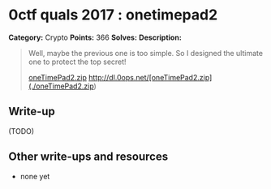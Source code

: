 # 0ctf quals 2017 : onetimepad2

**Category:** Crypto
**Points:** 366
**Solves:** 
**Description:**

> Well, maybe the previous one is too simple. So I designed the ultimate one to protect the top secret!
> 
> [oneTimePad2.zip](./oneTimePad2.zip) <http://dl.0ops.net/[oneTimePad2.zip](./oneTimePad2.zip>)

## Write-up

(TODO)

## Other write-ups and resources

* none yet
